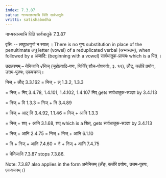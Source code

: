 ```yaml
---
index: 7.3.87
sutra: नाभ्यस्तस्याचि पिति सार्वधातुके
vritti: satishabodha
---
```



 ‌नाभ्यस्तस्याचि पिति सार्वधातुके 7.3.87 

वृत्तिः -- लघूपधगुणो न स्‍यात् । There is no गुणः substitution in place of the penultimate लघु letter (vowel) of a reduplicated verbal (अभ्यस्तम्), when followed by a अजादि: (beginning with a vowel) सार्वधातुक-प्रत्ययः which is a पित् । 


उदाहरणम् – नेनिजानि √निज् (जुहोत्यादि-गणः, णिजिँर् शौच-पोषणयोः, ३. १२), लोँट्, कर्तरि प्रयोगः, उत्तम-पुरुषः, एकवचनम्। 


निज् + लोँट् 3.3.162 = निज् + ल् 1.3.2, 1.3.3 

= निज् + मिप् 3.4.78, 1.4.101, 1.4.102, 1.4.107 मिप् gets सार्वधातुक-सञ्ज्ञा by 3.4.113 

= निज् + मि 1.3.3 = निज् + नि 3.4.89 

= निज् + आट् नि 3.4.92, 1.1.46 = निज् + आनि 1.3.3 

= निज् + शप् + आनि 3.1.68, शप् which is a शित्, gets सार्वधातुक-सञ्ज्ञा by 3.4.113 

= निज् + आनि 2.4.75 = निज् + निज् + आनि 6.1.10 

= नि + निज् + आनि 7.4.60 = ने + निज् + आनि 7.4.75 

= नेनिजानि 7.3.87 stops 7.3.86. 


Note: 7.3.87 also applies in the form अनेनिजम् (लँङ्, कर्तरि प्रयोगः, उत्तम-पुरुषः, एकवचनम्।) 


